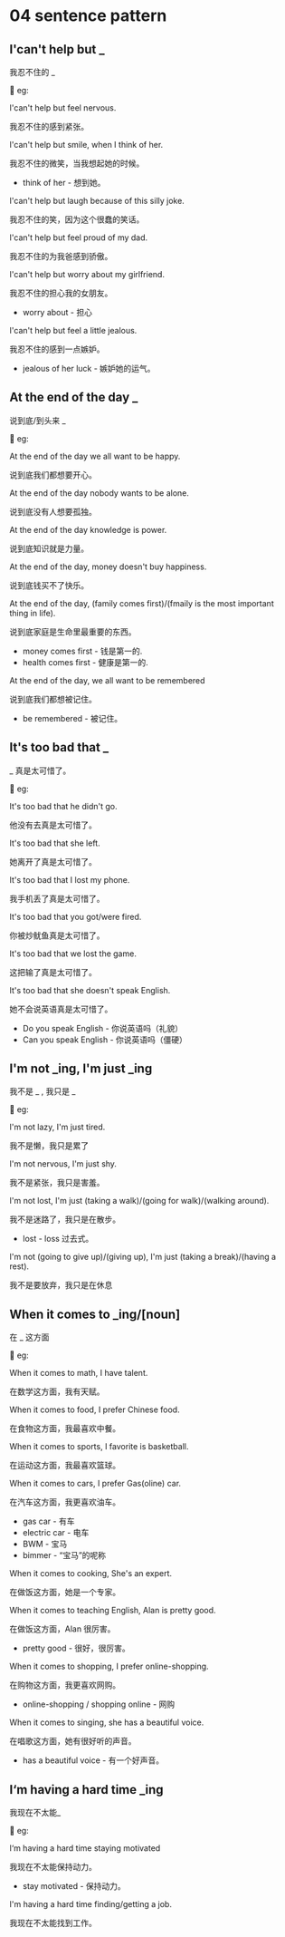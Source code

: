 # 04 sentence pattern

## I'can't help but _

我忍不住的 _

:egg: eg:

I'can't help but feel nervous.

我忍不住的感到紧张。

I'can't help but smile, when I think of her.

我忍不住的微笑，当我想起她的时候。

- think of her - 想到她。

I'can't help but laugh because of this silly joke.

我忍不住的笑，因为这个很蠢的笑话。

I'can't help but feel proud of my dad.

我忍不住的为我爸感到骄傲。

I'can't help but worry about my girlfriend.

我忍不住的担心我的女朋友。

- worry about - 担心

I'can't help but feel a little jealous.

我忍不住的感到一点嫉妒。

- jealous of her luck - 嫉妒她的运气。

## At the end of the day _

说到底/到头来 _

:egg: eg:

At the end of the day we all want to be happy.

说到底我们都想要开心。

At the end of the day nobody wants to be alone.

说到底没有人想要孤独。

At the end of the day knowledge is power.

说到底知识就是力量。

At the end of the day, money doesn't buy happiness.

说到底钱买不了快乐。

At the end of the day, (family comes first)/(fmaily is the most important thing in life).

说到底家庭是生命里最重要的东西。

- money comes first - 钱是第一的.
- health comes first - 健康是第一的.

At the end of the day, we all want to be remembered

说到底我们都想被记住。

- be remembered - 被记住。

## It's too bad that _

_ 真是太可惜了。

:egg: eg:

It's too bad that he didn't go.

他没有去真是太可惜了。

It's too bad that she left.

她离开了真是太可惜了。

It's too bad that I lost my phone.

我手机丢了真是太可惜了。

It's too bad that you got/were fired.

你被炒鱿鱼真是太可惜了。

It's too bad that we lost the game.

这把输了真是太可惜了。

It's too bad that she doesn't speak English.

她不会说英语真是太可惜了。

- Do you speak English - 你说英语吗（礼貌）
- Can you speak English - 你说英语吗（僵硬）

## I'm not \_ing, I'm just \_ing

我不是 \_ , 我只是 \_

:egg: eg:

I'm not lazy, I'm just tired.

我不是懒，我只是累了

I'm not nervous, I'm just shy.

我不是紧张，我只是害羞。

I'm not lost, I'm just (taking a walk)/(going for walk)/(walking around).

我不是迷路了，我只是在散步。

- lost - loss 过去式。

I'm not (going to give up)/(giving up), I'm just (taking a break)/(having a rest).

我不是要放弃，我只是在休息

## When it comes to _ing/[noun]

在 _ 这方面

:egg: eg:

When it comes to math, I have talent.

在数学这方面，我有天赋。

When it comes to food, I prefer Chinese food.

在食物这方面，我最喜欢中餐。

When it comes to sports, I favorite is basketball.

在运动这方面，我最喜欢篮球。

When it comes to cars, I prefer Gas(oline) car.

在汽车这方面，我更喜欢油车。

- gas car - 有车
- electric car - 电车
- BWM - 宝马
- bimmer - “宝马”的呢称

When it comes to cooking, She's an expert.

在做饭这方面，她是一个专家。

When it comes to teaching English, Alan is pretty good.

在做饭这方面，Alan 很厉害。

- pretty good - 很好，很厉害。

When it comes to shopping, I prefer online-shopping.

在购物这方面，我更喜欢网购。

- online-shopping / shopping online - 网购

When it comes to singing, she has a beautiful voice.

在唱歌这方面，她有很好听的声音。

- has a beautiful voice - 有一个好声音。

## I‘m having a hard time _ing

我现在不太能_

:egg: eg:

I‘m having a hard time staying motivated

我现在不太能保持动力。

- stay motivated - 保持动力。

I'm having a hard time finding/getting a job.

我现在不太能找到工作。
